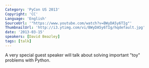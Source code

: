 ```yaml
---
Category: 'PyCon US 2013'
Copyright: 'CC'
Language: 'English'
SourceUrl: '"https://www.youtube.com/watch?v=BWyDA5y6TIg"'
ThumbnailUrl: 'http://i3.ytimg.com/vi/BWyDA5y6TIg/hqdefault.jpg'
date: '2013-03-15'
speakers: [David Beazley]
tags: [talk]
---
```

A very special guest speaker will talk about solving important "toy" problems with Python.
